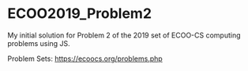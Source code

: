 # ECOO2019_Problem2
My initial solution for Problem 2 of the 2019 set of ECOO-CS computing problems using JS.

Problem Sets: https://ecoocs.org/problems.php
